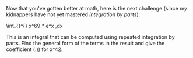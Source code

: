 Now that you've gotten better at math, here is the next challenge (since my kidnappers have not yet mastered _integration by parts_):

\int_{}^{} x^69 * e^x \,dx 

This is an integral that can be computed using repeated integration by parts. Find the general form of the terms in the result and give the coefficient (:)) for x^42.